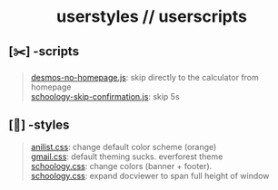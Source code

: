 <h1 align="center">userstyles // userscripts</p>

<h2>[✂️] -scripts</h2>

> [desmos-no-homepage.js](https://github.com/Javascript-void0/userstyles-userscripts/blob/main/scripts/desmos-no-homepage.js): skip directly to the calculator from homepage
<br>[schoology-skip-confirmation.js](https://github.com/Javascript-void0/userstyles-userscripts/blob/main/scripts/schoology-skip-confirmation.js): skip 5s

<h2>[🎨] -styles</h2>

> [anilist.css](https://github.com/Javascript-void0/userstyles-userscripts/blob/main/styles/anilist.css): change default color scheme (orange)
<br>[gmail.css](https://github.com/Javascript-void0/userstyles-userscripts/blob/main/styles/gmail.css): default theming sucks. everforest theme
<br>[schoology.css](https://github.com/Javascript-void0/userstyles-userscripts/blob/main/styles/schoology.css): change colors (banner + footer). 
<br>[schoology.css](https://github.com/Javascript-void0/userstyles-userscripts/blob/main/styles/schoology-docviewer.css): expand docviewer to span full height of window
